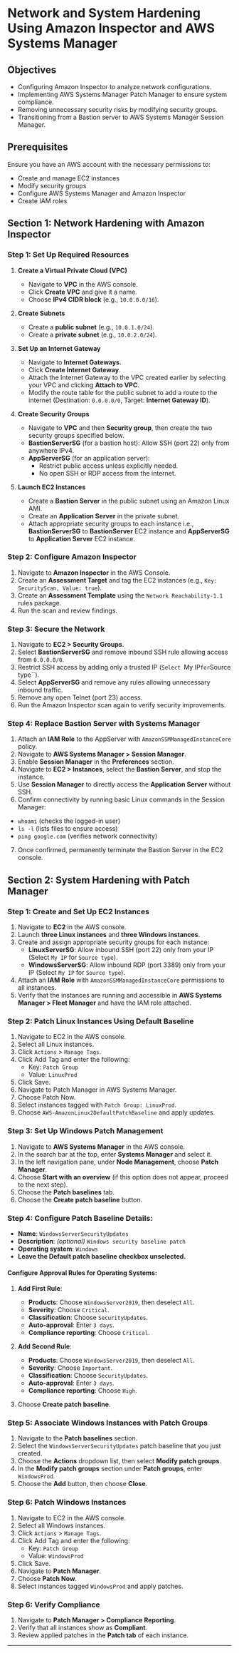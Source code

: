 # **Network and System Hardening Using Amazon Inspector and AWS Systems Manager**

## Objectives

- Configuring Amazon Inspector to analyze network configurations.
- Implementing AWS Systems Manager Patch Manager to ensure system compliance.
- Removing unnecessary security risks by modifying security groups.
- Transitioning from a Bastion server to AWS Systems Manager Session Manager.

## Prerequisites
Ensure you have an AWS account with the necessary permissions to:
- Create and manage EC2 instances
- Modify security groups
- Configure AWS Systems Manager and Amazon Inspector
- Create IAM roles

## **Section 1: Network Hardening with Amazon Inspector**

### Step 1: Set Up Required Resources
1. **Create a Virtual Private Cloud (VPC)**
   - Navigate to **VPC** in the AWS console.
   - Click **Create VPC** and give it a name.
   - Choose **IPv4 CIDR block** (e.g., `10.0.0.0/16`).

2. **Create Subnets**
   - Create a **public subnet** (e.g., `10.0.1.0/24`).
   - Create a **private subnet** (e.g., `10.0.2.0/24`).

3. **Set Up an Internet Gateway**
   - Navigate to **Internet Gateways**.
   - Click **Create Internet Gateway**.
   - Attach the Internet Gateway to the VPC created earlier by selecting your VPC and clicking **Attach to VPC**.
   - Modify the route table for the public subnet to add a route to the internet (Destination: `0.0.0.0/0`, Target: **Internet Gateway ID**).

4. **Create Security Groups**
   - Navigate to **VPC** and then **Security group**, then create the two security groups specified below.
   - **BastionServerSG** (for a bastion host): Allow SSH (port 22) only from anywhere IPv4.
   - **AppServerSG** (for an application server):
     - Restrict public access unless explicitly needed.
     - No open SSH or RDP access from the internet.

5. **Launch EC2 Instances**
   - Create a **Bastion Server** in the public subnet using an Amazon Linux AMI.
   - Create an **Application Server** in the private subnet.
   - Attach appropriate security groups to each instance i.e., **BastionServerSG** to **BastionServer** EC2 instance and **AppServerSG** to **Application Server** EC2 instance.

### Step 2: Configure Amazon Inspector
1. Navigate to **Amazon Inspector** in the AWS Console.
2. Create an **Assessment Target** and tag the EC2 instances (e.g., `Key: SecurityScan, Value: true`).
3. Create an **Assessment Template** using the `Network Reachability-1.1` rules package.
4. Run the scan and review findings.

### Step 3: Secure the Network
1. Navigate to **EC2 > Security Groups**.
2. Select **BastionServerSG** and remove inbound SSH rule allowing access from `0.0.0.0/0`.
3. Restrict SSH access by adding only a trusted IP (`Select `My IP` for `Source type``).
4. Select **AppServerSG** and remove any rules allowing unnecessary inbound traffic.
5. Remove any open Telnet (port 23) access.
6. Run the Amazon Inspector scan again to verify security improvements.

### Step 4: Replace Bastion Server with Systems Manager
1. Attach an **IAM Role** to the AppServer with `AmazonSSMManagedInstanceCore` policy.
2. Navigate to **AWS Systems Manager > Session Manager**.
3. Enable **Session Manager** in the **Preferences** section.
4. Navigate to **EC2 > Instances**, select the **Bastion Server**, and stop the instance.
5. Use **Session Manager** to directly access the **Application Server** without SSH.
6. Confirm connectivity by running basic Linux commands in the Session Manager:

- `whoami` (checks the logged-in user)
- `ls -l` (lists files to ensure access)
- `ping google.com` (verifies network connectivity)

7. Once confirmed, permanently terminate the Bastion Server in the EC2 console.


## **Section 2: System Hardening with Patch Manager**

### Step 1: Create and Set Up EC2 Instances
1. Navigate to **EC2** in the AWS console.
2. Launch **three Linux instances** and **three Windows instances**.
3. Create and assign appropriate security groups for each instance:
   - **LinuxServerSG**: Allow inbound SSH (port 22) only from your IP (Select `My IP` for `Source type`).
   - **WindowsServerSG**: Allow inbound RDP (port 3389) only from your IP (Select `My IP` for `Source type`).
4. Attach an **IAM Role** with `AmazonSSMManagedInstanceCore` permissions to all instances.
5. Verify that the instances are running and accessible in **AWS Systems Manager > Fleet Manager** and have the IAM role attached.

### Step 2: Patch Linux Instances Using Default Baseline
1. Navigate to EC2 in the AWS console.
2. Select all Linux instances.
3. Click `Actions` > `Manage Tags`.
4. Click Add Tag and enter the following:
   - Key: `Patch Group`
   - Value: `LinuxProd`
5. Click Save.
6. Navigate to Patch Manager in AWS Systems Manager.
7. Choose Patch Now.
8. Select instances tagged with `Patch Group: LinuxProd`.
9. Choose `AWS-AmazonLinux2DefaultPatchBaseline` and apply updates.

### Step 3: Set Up Windows Patch Management

1. Navigate to **AWS Systems Manager** in the AWS console.
2. In the search bar at the top, enter **Systems Manager** and select it.
3. In the left navigation pane, under **Node Management**, choose **Patch Manager**.
4. Choose **Start with an overview** (if this option does not appear, proceed to the next step).
5. Choose the **Patch baselines** tab.
6. Choose the **Create patch baseline** button.

### Step 4: Configure Patch Baseline Details:

- **Name**: `WindowsServerSecurityUpdates`
- **Description**: *(optional)* `Windows security baseline patch`
- **Operating system**: `Windows`
- **Leave the Default patch baseline checkbox unselected.**

#### Configure Approval Rules for Operating Systems:

1. **Add First Rule**:
   - **Products**: Choose `WindowsServer2019`, then deselect `All`.
   - **Severity**: Choose `Critical`.
   - **Classification**: Choose `SecurityUpdates`.
   - **Auto-approval**: Enter `3 days`.
   - **Compliance reporting**: Choose `Critical`.

2. **Add Second Rule**:
   - **Products**: Choose `WindowsServer2019`, then deselect `All`.
   - **Severity**: Choose `Important`.
   - **Classification**: Choose `SecurityUpdates`.
   - **Auto-approval**: Enter `3 days`.
   - **Compliance reporting**: Choose `High`.

3. Choose **Create patch baseline**.

### Step 5: Associate Windows Instances with Patch Groups
1. Navigate to the **Patch baselines** section.
2. Select the `WindowsServerSecurityUpdates` patch baseline that you just created.
3. Choose the **Actions** dropdown list, then select **Modify patch groups**.
4. In the **Modify patch groups** section under **Patch groups**, enter `WindowsProd`.
5. Choose the **Add** button, then choose **Close**.

### Step 6: Patch Windows Instances
1. Navigate to EC2 in the AWS console.
2. Select all Windows instances.
3. Click `Actions` > `Manage Tags`.
4. Click Add Tag and enter the following:
   - Key: `Patch Group`
   - Value: `WindowsProd`
5. Click Save.
6. Navigate to **Patch Manager**.
7. Choose **Patch Now**.
8. Select instances tagged `WindowsProd` and apply patches.

### Step 6: Verify Compliance
1. Navigate to **Patch Manager > Compliance Reporting**.
2. Verify that all instances show as **Compliant**.
3. Review applied patches in the **Patch tab** of each instance.

---


